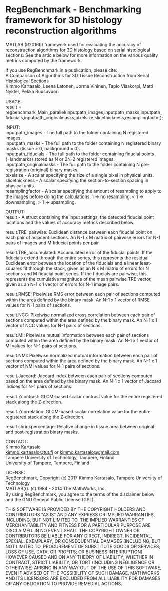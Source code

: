 # RegBenchmark - Benchmarking framework for 3D histology reconstruction algorithms

MATLAB (R2016b) framework used for evaluating the accuracy of reconstruction algorithms for 3D histology based on serial histological sections. See the article below for more information on the various quality metrics computed by the framework.

If you use RegBenchmark in a publication, please cite:  
A Comparison of Algorithms for 3D Tissue Reconstruction from Serial Histological Sections  
Kimmo Kartasalo, Leena Latonen, Jorma Vihinen, Tapio Visakorpi, Matti Nykter, Pekka Ruusuvuori

USAGE:  
result = regbenchmark_Main_parallel(inputpath_images,inputpath_masks,inputpath_fiducials,inputpath_originalmasks,pixelsize,slicethickness,resamplingfactor);

INPUT:  
inputpath_images - The full path to the folder containing N registered images.  
inputpath_masks - The full path to the folder containing N registered binary masks (tissue > 0, background = 0).  
inputpath_fiducials - The full path to the folder containing fiducial points (=landmarks) stored as N or 2N-2 registered images.  
inputpath_originalmasks - The full path to the folder containing N pre-registration (original) binary masks.  
pixelsize - A scalar specifying the size of a single pixel in physical units.  
slicethickness - A scalar specifying the section-to-section spacing in physical units.  
resamplingfactor - A scalar specifying the amount of resampling to apply to the images before doing the calculations. 1 -> no resampling, < 1 -> downsampling, > 1 -> upsampling.  

OUTPUT:  
result - A struct containing the input settings, the detected fiducial point locations and the values of accuracy metrics described below.  

result.TRE_pairwise: Euclidean distance between each fiducial point on each pair of adjacent sections. An N-1 x M matrix of pairwise errors for N-1 pairs of images and M fiducial points per pair.  

result.TRE_accumulated: Accumulated error of the fiducial points. If the fiducials extend through the entire series, this represents the residual Euclidean error between the location of the fiducials and a linear least-squares fit through the stack, given as an N x M matrix of errors for N sections and M fiducial point series. If the fiducials are pairwise, this represents the cumulative magnitude of the mean pairwise TRE vector, given as an N-1 x 1 vector of errors for N-1 image pairs.  

result.RMSE: Pixelwise RMS error between each pair of sections computed within the area defined by the binary mask. An N-1 x 1 vector of RMSE values for N-1 pairs of sections.  

result.NCC: Pixelwise normalized cross correlation between each pair of sections computed within the area defined by the binary mask. An N-1 x 1 vector of NCC values for N-1 pairs of sections.  

result.MI: Pixelwise mutual information between each pair of sections computed within the area defined by the binary mask. An N-1 x 1 vector of MI values for N-1 pairs of sections.  

result.NMI: Pixelwise normalized mutual information between each pair of sections computed within the area defined by the binary mask. An N-1 x 1 vector of NMI values for N-1 pairs of sections.  

result.Jaccard: Jaccard index between each pair of sections computed based on the area defined by the binary mask. An N-1 x 1 vector of Jaccard indices for N-1 pairs of sections.  

result.Zcontrast: GLCM-based scalar contrast value for the entire registered stack along the Z-direction.  

result.Zcorrelation: GLCM-based scalar correlation value for the entire registered stack along the Z-direction.  

result.shrinkpercentage: Relative change in tissue area between original and post-registration binary masks.  

CONTACT:  
Kimmo Kartasalo  
kimmo.kartasalo@tut.fi or kimmo.kartasalo@gmail.com  
Tampere University of Technology, Tampere, Finland  
University of Tampere, Tampere, Finland  

LICENSE:  
RegBenchmark, Copyright (c) 2017 Kimmo Kartasalo, Tampere University of Technology  
MATLAB(r). (c) 1984 - 2014 The MathWorks, Inc.  
By using RegBenchmark, you agree to the terms of the disclaimer below and
the GNU General Public License (GPL).

THIS SOFTWARE IS PROVIDED BY THE COPYRIGHT HOLDERS AND CONTRIBUTORS "AS IS" 
AND ANY EXPRESS OR IMPLIED WARRANTIES, INCLUDING, BUT NOT LIMITED TO, 
THE IMPLIED WARRANTIES OF MERCHANTABILITY AND FITNESS FOR A PARTICULAR 
PURPOSE ARE DISCLAIMED. IN NO EVENT SHALL THE COPYRIGHT OWNER OR CONTRIBUTORS 
BE LIABLE FOR ANY DIRECT, INDIRECT, INCIDENTAL, SPECIAL, EXEMPLARY, OR 
CONSEQUENTIAL DAMAGES (INCLUDING, BUT NOT LIMITED TO, PROCUREMENT OF 
SUBSTITUTE GOODS OR SERVICES; LOSS OF USE, DATA, OR PROFITS; OR BUSINESS INTERRUPTION) 
HOWEVER CAUSED AND ON ANY THEORY OF LIABILITY, WHETHER IN CONTRACT, STRICT LIABILITY, 
OR TORT (INCLUDING NEGLIGENCE OR OTHERWISE) ARISING IN ANY WAY OUT OF THE USE OF THIS 
SOFTWARE, EVEN IF ADVISED OF THE POSSIBILITY OF SUCH DAMAGE. 
MATHWORKS AND ITS LICENSORS ARE EXCLUDED FROM ALL LIABILITY FOR DAMAGES OR 
ANY OBLIGATION TO PROVIDE REMEDIAL ACTIONS.
